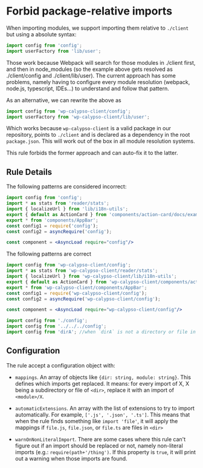 # Forbid package-relative imports

When importing modules, we support importing them relative to `./client` but using a absolute syntax:

```js
import config from 'config';
import userFactory from 'lib/user';
```

Those work because Webpack will search for those modules in ./client first, and then in node_modules (so the example above gets resolved as ./client/config and ./client/lib/user). The current approach has some problems, namely having to configure every module resolution (webpack, node.js, typescript, IDEs...) to understand and follow that pattern.

As an alternative, we can rewrite the above as

```js
import config from 'wp-calypso-client/config';
import userFactory from 'wp-calypso-client/lib/user';
```

Which works because `wp-calypso-client` is a valid package in our repository, points to `./client` and is declared as a dependency in the root `package.json`. This will work out of the box in all module resolution systems.

This rule forbids the former approach and can auto-fix it to the latter.

## Rule Details

The following patterns are considered incorrect:

```jsx
import config from 'config';
import * as stats from 'reader/stats';
import { localizeUrl } from 'lib/i18n-utils';
export { default as ActionCard } from 'components/action-card/docs/example';
export * from 'components/AppBar';
const config1 = require('config');
const config2 = asyncRequire('config');

const component = <AsyncLoad require="config"/>
```

The following patterns are correct

```jsx
import config from 'wp-calypso-client/config';
import * as stats from 'wp-calypso-client/reader/stats';
import { localizeUrl } from 'wp-calypso-client/lib/i18n-utils';
export { default as ActionCard } from 'wp-calypso-client/components/action-card/docs/example';
export * from 'wp-calypso-client/components/AppBar';
const config1 = require('wp-calypso-client/config');
const config2 = asyncRequire('wp-calypso-client/config');

const component = <AsyncLoad require="wp-calypso-client/config"/>

import config from './config';
import config from '../../../config';
import config from 'dirA'; //when `dirA` is not a directory or file in ./client/
```

## Configuration

The rule accept a configuration object with:

* `mappings`. An array of objects like `{dir: string, module: string}`. This defines which imports get replaced. It means: for every import of X, X being a subdirectory or file of `<dir>`, replace it with an import of `<module>/X`.

* `automaticExtensions`. An array with the list of extensions to try to import automatically. For example, `['.js', '.json', '.ts']`. This means that when the rule finds something like `import 'file'`, it will apply the mappings if `file.js`, `file.json`, or `file.ts` are files in `<dir>`

* `warnOnNonLiteralImport`. There are some cases where this rule can't figure out if an import should be replaced or not, namely non-literal imports (e.g.: `require(path+'/thing')`. If this property is `true`, it will print out a warning when those imports are found.
